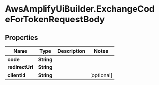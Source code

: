 # AwsAmplifyUiBuilder.ExchangeCodeForTokenRequestBody

## Properties

Name | Type | Description | Notes
------------ | ------------- | ------------- | -------------
**code** | **String** |  | 
**redirectUri** | **String** |  | 
**clientId** | **String** |  | [optional] 


